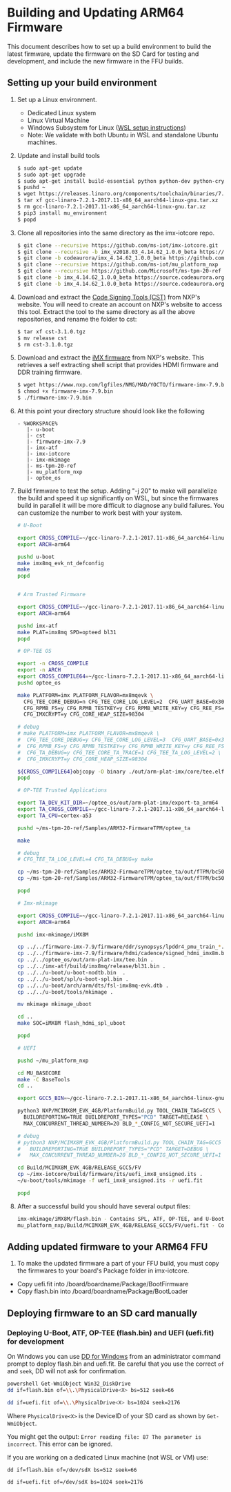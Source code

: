 Building and Updating ARM64 Firmware
==============

This document describes how to set up a build environment to build the latest firmware, update the firmware on the SD Card for testing and development, and include the new firmware in the FFU builds.

## Setting up your build environment

1) Set up a Linux environment.
    * Dedicated Linux system
    * Linux Virtual Machine
    * Windows Subsystem for Linux ([WSL setup instructions](https://docs.microsoft.com/en-us/windows/wsl/install-win10))
    * Note: We validate with both Ubuntu in WSL and standalone Ubuntu machines.

1) Update and install build tools
    ```bash
    $ sudo apt-get update
    $ sudo apt-get upgrade
    $ sudo apt-get install build-essential python python-dev python-crypto python-wand device-tree-compiler bison flex swig iasl uuid-dev wget git bc libssl-dev zlib1g-dev python3-pip
    $ pushd ~
    $ wget https://releases.linaro.org/components/toolchain/binaries/7.2-2017.11/aarch64-linux-gnu/gcc-linaro-7.2.1-2017.11-x86_64_aarch64-linux-gnu.tar.xz
    $ tar xf gcc-linaro-7.2.1-2017.11-x86_64_aarch64-linux-gnu.tar.xz
    $ rm gcc-linaro-7.2.1-2017.11-x86_64_aarch64-linux-gnu.tar.xz
    $ pip3 install mu_environment
    $ popd
    ```

1) Clone all repositories into the same directory as the imx-iotcore repo.
    ```bash
    $ git clone --recursive https://github.com/ms-iot/imx-iotcore.git
    $ git clone --recursive -b imx_v2018.03_4.14.62_1.0.0_beta https://github.com/ms-iot/u-boot.git
    $ git clone -b codeaurora/imx_4.14.62_1.0.0_beta https://github.com/ms-iot/optee_os.git
    $ git clone --recursive https://github.com/ms-iot/mu_platform_nxp
    $ git clone --recursive https://github.com/Microsoft/ms-tpm-20-ref
    $ git clone -b imx_4.14.62_1.0.0_beta https://source.codeaurora.org/external/imx/imx-atf
    $ git clone -b imx_4.14.62_1.0.0_beta https://source.codeaurora.org/external/imx/imx-mkimage
    ```

1) Download and extract the [Code Signing Tools (CST)](https://www.nxp.com/webapp/sps/download/license.jsp?colCode=IMX_CST_TOOL) from NXP's website. You will need to create an account on NXP's website to access this tool. Extract the tool to the same directory as all the above repositories, and rename the folder to cst:
    ```bash
    $ tar xf cst-3.1.0.tgz
    $ mv release cst
    $ rm cst-3.1.0.tgz
    ```

1) Download and extract the [iMX firmware](https://www.nxp.com/lgfiles/NMG/MAD/YOCTO/firmware-imx-7.9.bin) from NXP's website. This retrieves a self extracting shell script that provides HDMI firmware and DDR training firmware. 
    ```bash
    $ wget https://www.nxp.com/lgfiles/NMG/MAD/YOCTO/firmware-imx-7.9.bin
    $ chmod +x firmware-imx-7.9.bin
    $ ./firmware-imx-7.9.bin
    ````

1) At this point your directory structure should look like the following
    ```
    - %WORKSPACE%
       |- u-boot
       |- cst
       |- firmware-imx-7.9
       |- imx-atf
       |- imx-iotcore
       |- imx-mkimage
       |- ms-tpm-20-ref
       |- mu_platform_nxp
       |- optee_os
    ```

1) Build firmware to test the setup. Adding "-j 20" to make will parallelize the build and speed it up significantly on WSL, but since the firmwares build in parallel it will be more difficult to diagnose any build failures. You can customize the number to work best with your system.

    ```bash
    # U-Boot
    
    export CROSS_COMPILE=~/gcc-linaro-7.2.1-2017.11-x86_64_aarch64-linux-gnu/bin/aarch64-linux-gnu-
    export ARCH=arm64
    
    pushd u-boot
    make imx8mq_evk_nt_defconfig
    make
    popd
    
    
    # Arm Trusted Firmware
    
    export CROSS_COMPILE=~/gcc-linaro-7.2.1-2017.11-x86_64_aarch64-linux-gnu/bin/aarch64-linux-gnu-
    export ARCH=arm64
    
    pushd imx-atf
    make PLAT=imx8mq SPD=opteed bl31
    popd
    
    # OP-TEE OS
    
    export -n CROSS_COMPILE
    export -n ARCH
    export CROSS_COMPILE64=~/gcc-linaro-7.2.1-2017.11-x86_64_aarch64-linux-gnu/bin/aarch64-linux-gnu-
    pushd optee_os
    
    make PLATFORM=imx PLATFORM_FLAVOR=mx8mqevk \
      CFG_TEE_CORE_DEBUG=n CFG_TEE_CORE_LOG_LEVEL=2  CFG_UART_BASE=0x30890000 \
      CFG_RPMB_FS=y CFG_RPMB_TESTKEY=y CFG_RPMB_WRITE_KEY=y CFG_REE_FS=n  \
      CFG_IMXCRYPT=y CFG_CORE_HEAP_SIZE=98304
    
    # debug
    # make PLATFORM=imx PLATFORM_FLAVOR=mx8mqevk \
    #  CFG_TEE_CORE_DEBUG=y CFG_TEE_CORE_LOG_LEVEL=3  CFG_UART_BASE=0x30890000 \
    #  CFG_RPMB_FS=y CFG_RPMB_TESTKEY=y CFG_RPMB_WRITE_KEY=y CFG_REE_FS=n \
    #  CFG_TA_DEBUG=y CFG_TEE_CORE_TA_TRACE=1 CFG_TEE_TA_LOG_LEVEL=2 \
    #  CFG_IMXCRYPT=y CFG_CORE_HEAP_SIZE=98304
    
    ${CROSS_COMPILE64}objcopy -O binary ./out/arm-plat-imx/core/tee.elf ./out/arm-plat-imx/tee.bin
    popd
    
    # OP-TEE Trusted Applications
    
    export TA_DEV_KIT_DIR=~/optee_os/out/arm-plat-imx/export-ta_arm64
    export TA_CROSS_COMPILE=~/gcc-linaro-7.2.1-2017.11-x86_64_aarch64-linux-gnu/bin/aarch64-linux-gnu-
    export TA_CPU=cortex-a53
    
    pushd ~/ms-tpm-20-ref/Samples/ARM32-FirmwareTPM/optee_ta
    
    make
    
    # debug
    # CFG_TEE_TA_LOG_LEVEL=4 CFG_TA_DEBUG=y make
    
    cp ~/ms-tpm-20-ref/Samples/ARM32-FirmwareTPM/optee_ta/out/fTPM/bc50d971-d4c9-42c4-82cb-343fb7f37896.ta ~/mu_platform_nxp/Microsoft/OpteeClientPkg/Bin/fTpmTa/Arm64/Test
    cp ~/ms-tpm-20-ref/Samples/ARM32-FirmwareTPM/optee_ta/out/fTPM/bc50d971-d4c9-42c4-82cb-343fb7f37896.elf ~/mu_platform_nxp/Microsoft/OpteeClientPkg/Bin/fTpmTa/Arm64/Test
    
    popd
    
    # Imx-mkimage
    
    export CROSS_COMPILE=~/gcc-linaro-7.2.1-2017.11-x86_64_aarch64-linux-gnu/bin/aarch64-linux-gnu-
    export ARCH=arm64
    
    pushd imx-mkimage/iMX8M
    
    cp ../../firmware-imx-7.9/firmware/ddr/synopsys/lpddr4_pmu_train_*.bin .
    cp ../../firmware-imx-7.9/firmware/hdmi/cadence/signed_hdmi_imx8m.bin .
    cp ../../optee_os/out/arm-plat-imx/tee.bin .
    cp ../../imx-atf/build/imx8mq/release/bl31.bin .
    cp ../../u-boot/u-boot-nodtb.bin  .
    cp ../../u-boot/spl/u-boot-spl.bin .
    cp ../../u-boot/arch/arm/dts/fsl-imx8mq-evk.dtb .
    cp ../../u-boot/tools/mkimage .
    
    mv mkimage mkimage_uboot
    
    cd ..
    make SOC=iMX8M flash_hdmi_spl_uboot
    
    popd
    
    # UEFI
    
    pushd ~/mu_platform_nxp
    
    cd MU_BASECORE
    make -C BaseTools
    cd ..
    
    export GCC5_BIN=~/gcc-linaro-7.2.1-2017.11-x86_64_aarch64-linux-gnu/bin/
    
    python3 NXP/MCIMX8M_EVK_4GB/PlatformBuild.py TOOL_CHAIN_TAG=GCC5 \
      BUILDREPORTING=TRUE BUILDREPORT_TYPES="PCD" TARGET=RELEASE \
      MAX_CONCURRENT_THREAD_NUMBER=20 BLD_*_CONFIG_NOT_SECURE_UEFI=1

    # debug
    # python3 NXP/MCIMX8M_EVK_4GB/PlatformBuild.py TOOL_CHAIN_TAG=GCC5 \
    #   BUILDREPORTING=TRUE BUILDREPORT_TYPES="PCD" TARGET=DEBUG \
    #   MAX_CONCURRENT_THREAD_NUMBER=20 BLD_*_CONFIG_NOT_SECURE_UEFI=1
    
    cd Build/MCIMX8M_EVK_4GB/RELEASE_GCC5/FV
    cp ~/imx-iotcore/build/firmware/its/uefi_imx8_unsigned.its .
    ~/u-boot/tools/mkimage -f uefi_imx8_unsigned.its -r uefi.fit
    
    popd
    ```
    
1) After a successful build you should have several output files:
    ```bash
    imx-mkimage/iMX8M/flash.bin - Contains SPL, ATF, OP-TEE, and U-Boot proper
    mu_platform_nxp/Build/MCIMX8M_EVK_4GB/RELEASE_GCC5/FV/uefi.fit - Contains the UEFI firmware
    ```

## Adding updated firmware to your ARM64 FFU
1) To make the updated firmware a part of your FFU build, you must copy the firmwares to your board's Package folder in imx-iotcore.
 * Copy uefi.fit into /board/boardname/Package/BootFirmware
 * Copy flash.bin into /board/boardname/Package/BootLoader

## Deploying firmware to an SD card manually

### Deploying U-Boot, ATF, OP-TEE (flash.bin) and UEFI (uefi.fit) for development
  On Windows you can use [DD for Windows](http://www.chrysocome.net/dd) from an administrator command prompt to deploy flash.bin and uefi.fit.
  Be careful that you use the correct `of` and `seek`, DD will not ask for confirmation.

  ```bash
  powershell Get-WmiObject Win32_DiskDrive
  dd if=flash.bin of=\\.\PhysicalDrive<X> bs=512 seek=66

  dd if=uefi.fit of=\\.\PhysicalDrive<X> bs=1024 seek=2176

  ```
  Where `PhysicalDrive<X>` is the DeviceID of your SD card as shown by `Get-WmiObject`.

You might get the output: `Error reading file: 87 The parameter is incorrect`. This error can be ignored.

If you are working on a dedicated Linux machine (not WSL or VM) use:
```
dd if=flash.bin of=/dev/sdX bs=512 seek=66

dd if=uefi.fit of=/dev/sdX bs=1024 seek=2176
```
